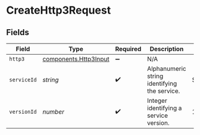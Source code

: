 # CreateHttp3Request


## Fields

| Field                                                      | Type                                                       | Required                                                   | Description                                                | Example                                                    |
| ---------------------------------------------------------- | ---------------------------------------------------------- | ---------------------------------------------------------- | ---------------------------------------------------------- | ---------------------------------------------------------- |
| `http3`                                                    | [components.Http3Input](../../models/shared/http3input.md) | :heavy_minus_sign:                                         | N/A                                                        |                                                            |
| `serviceId`                                                | *string*                                                   | :heavy_check_mark:                                         | Alphanumeric string identifying the service.               | SU1Z0isxPaozGVKXdv0eY                                      |
| `versionId`                                                | *number*                                                   | :heavy_check_mark:                                         | Integer identifying a service version.                     | 1                                                          |